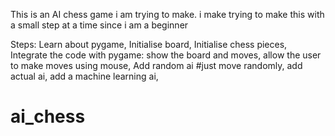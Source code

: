 This is an AI chess game i am trying to make. i make trying to make this with a small step at a time since i am a beginner

Steps:
	Learn about pygame,
	Initialise board,
	Initialise chess pieces,
	Integrate the code with pygame:
		show the board and moves,
		allow the user to make moves using mouse,
	Add random ai #just move randomly,
	add actual ai,
	add a machine learning ai,

# ai_chess
